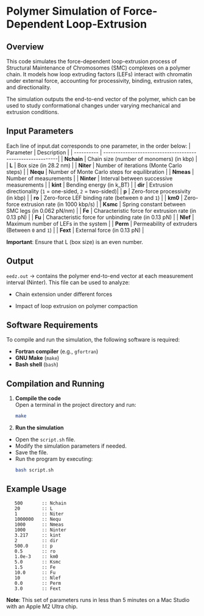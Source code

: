 # Polymer Simulation of Force-Dependent Loop-Extrusion
## Overview
This code simulates the force-dependent loop-extrusion process of Structural Maintenance of Chromosomes (SMC) complexes on a polymer chain. It models how loop extruding factors (LEFs) interact with chromatin under external force, accounting for processivity, binding, extrusion rates, and directionality.

The simulation outputs the end-to-end vector of the polymer, which can be used to study conformational changes under varying mechanical and extrusion conditions.
## Input Parameters
Each line of input.dat corresponds to one parameter, in the order below:
| Parameter  | Description                                                | 
| ---------- | -----------------------------------------------------------| 
| **Nchain** | Chain size (number of monomers) (in kbp)                   | 
| **L**      | Box size (in 28.2 nm)                                      | 
| **Niter**  | Number of iterations (Monte Carlo steps)                   |
| **Nequ**   | Number of Monte Carlo steps for equilibration              |
| **Nmeas**  | Number of measurements                                     |
| **Ninter** | Interval between successive measurements                   | 
| **kint**   | Bending energy (in k_BT)                                   | 
| **dir**    | Extrusion directionality (`1` = one-sided, `2` = two-sided)| 
| **p**      | Zero-force processivity (in kbp)                           |
| **ro**     | Zero-force LEF binding rate (between `0` and `1`)          |
| **km0**    | Zero-force extrusion rate (in 1000 kbp/s)                  |
| **Ksmc**   | Spring constant between SMC legs (in 0.062 pN/nm)          |
| **Fe**     | Characteristic force for extrusion rate (in 0.13 pN)       | 
| **Fu**     | Characteristic force for unbinding rate (in 0.13 pN)       | 
| **Nlef**   | Maximum number of LEFs in the system                       |
| **Perm**   | Permeability of extruders (Between `0` and `1`)            | 
| **Fext**   | External force (in 0.13 pN)                                | 

**Important**: Ensure that L (box size) is an even number.

## Output
`eedz.out` → contains the polymer end-to-end vector at each measurement interval (Ninter).
This file can be used to analyze:

- Chain extension under different forces

- Impact of loop extrusion on polymer compaction

## Software Requirements

To compile and run the simulation, the following software is required:

- **Fortran compiler** (e.g., `gfortran`)  
- **GNU Make** (`make`)  
- **Bash shell** (`bash`)  

## Compilation and Running
1. **Compile the code**  
   Open a terminal in the project directory and run:
   ```bash
   make
2. **Run the simulation**
- Open the `script.sh` file.
- Modify the simulation parameters if needed.
- Save the file.
- Run the program by executing:
  ```bash
  bash script.sh

## Example Usage
```text
   500       :: Nchain 
   20        :: L 
   1         :: Niter 
   1000000   :: Nequ 
   1000      :: Nmeas 
   1000      :: Ninter 
   3.217     :: kint 
   2         :: dir 
   500.0     :: p 
   0.5       :: ro 
   1.0e-3    :: km0 
   5.0       :: Ksmc 
   1.5       :: Fe 
   10.0      :: Fu 
   10        :: Nlef 
   0.0       :: Perm 
   3.0       :: Fext
```

**Note**: This set of parameters runs in less than 5 minutes on a Mac Studio with an Apple M2 Ultra chip.

